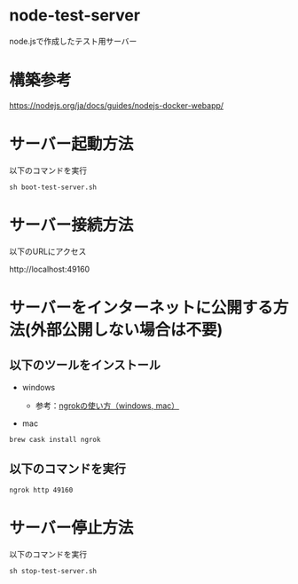 # node-test-server
node.jsで作成したテスト用サーバー

# 構築参考
https://nodejs.org/ja/docs/guides/nodejs-docker-webapp/

# サーバー起動方法
以下のコマンドを実行
```
sh boot-test-server.sh
```

# サーバー接続方法
以下のURLにアクセス

http://localhost:49160


# サーバーをインターネットに公開する方法(外部公開しない場合は不要)

## 以下のツールをインストール
- windows

  - 参考：[ngrokの使い方（windows, mac）](https://qiita.com/Esfahan/items/74e71edfe17d9935d47e)

- mac
```
brew cask install ngrok
```

## 以下のコマンドを実行
```
ngrok http 49160
```

# サーバー停止方法
以下のコマンドを実行
```
sh stop-test-server.sh
```